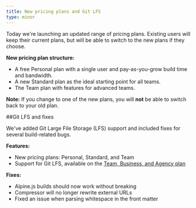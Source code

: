```yaml
---
title: New pricing plans and Git LFS
type: minor
---
```

Today we're launching an updated range of pricing plans. Existing users will keep their current plans, but will be able to switch to the new plans if they choose.

**New pricing plan structure:**

* A free Personal plan with a single user and pay-as-you-grow build time and bandwidth.
* A new Standard plan as the ideal starting point for all teams.
* The Team plan with features for advanced teams.

**Note:** If you change to one of the new plans, you will **not** be able to switch back to your old plan.

##Git LFS and fixes

We've added Git Large File Storage (LFS) support and included fixes for several build-related bugs.

**Features:**

* New pricing plans: Personal, Standard, and Team
* Support for Git LFS, available on the [Team, Business, and Agency plan](/pricing)

**Fixes:**

* Alpine.js builds should now work without breaking
* Compressor will no longer rewrite external URLs
* Fixed an issue when parsing whitespace in the front matter
